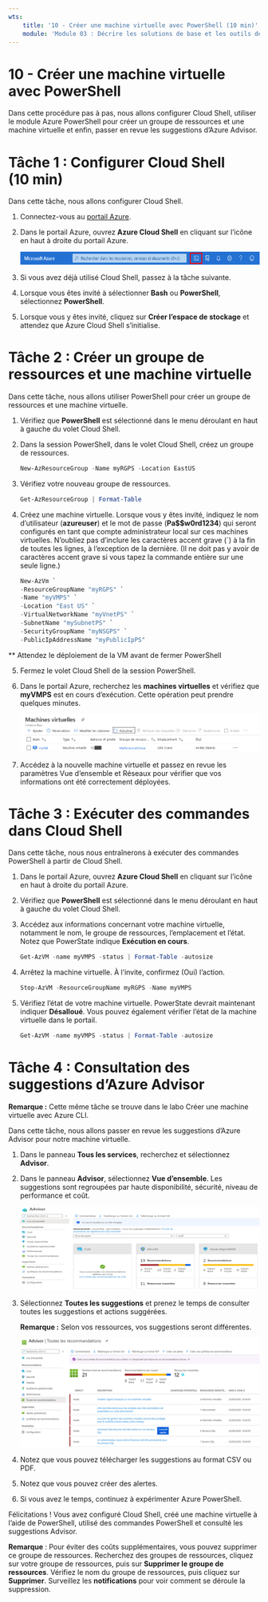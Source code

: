```yaml
---
wts:
    title: '10 - Créer une machine virtuelle avec PowerShell (10 min)'
    module: 'Module 03 : Décrire les solutions de base et les outils de gestion dans Azure'
---
```

# 10 - Créer une machine virtuelle avec PowerShell

Dans cette procédure pas à pas, nous allons configurer Cloud Shell, utiliser le module Azure PowerShell pour créer un groupe de ressources et une machine virtuelle et enfin, passer en revue les suggestions d’Azure Advisor. 

# Tâche 1 : Configurer Cloud Shell (10 min)

Dans cette tâche, nous allons configurer Cloud Shell. 

1. Connectez-vous au [portail Azure](https://portal.azure.com).

2. Dans le portail Azure, ouvrez **Azure Cloud Shell** en cliquant sur l’icône en haut à droite du portail Azure.

    ![Capture d’écran de l’icône Azure Cloud Shell dans le portail Azure.](../images/1002.png)

3. Si vous avez déjà utilisé Cloud Shell, passez à la tâche suivante. 

4. Lorsque vous êtes invité à sélectionner **Bash** ou **PowerShell**, sélectionnez **PowerShell**.

5. Lorsque vous y êtes invité, cliquez sur **Créer l’espace de stockage** et attendez que Azure Cloud Shell s’initialise. 

# Tâche 2 : Créer un groupe de ressources et une machine virtuelle

Dans cette tâche, nous allons utiliser PowerShell pour créer un groupe de ressources et une machine virtuelle.  

1. Vérifiez que **PowerShell** est sélectionné dans le menu déroulant en haut à gauche du volet Cloud Shell.

2. Dans la session PowerShell, dans le volet Cloud Shell, créez un groupe de ressources. 

    ```PowerShell
    New-AzResourceGroup -Name myRGPS -Location EastUS
    ```

3. Vérifiez votre nouveau groupe de ressources. 

    ```PowerShell
    Get-AzResourceGroup | Format-Table
    ```

4. Créez une machine virtuelle. Lorsque vous y êtes invité, indiquez le nom d’utilisateur (**azureuser**) et le mot de passe (**Pa$$w0rd1234**) qui seront configurés en tant que compte administrateur local sur ces machines virtuelles. N’oubliez pas d’inclure les caractères accent grave (`) à la fin de toutes les lignes, à l’exception de la dernière. (Il ne doit pas y avoir de caractères accent grave si vous tapez la commande entière sur une seule ligne.)

    ```PowerShell
    New-AzVm `
    -ResourceGroupName "myRGPS" `
    -Name "myVMPS" `
    -Location "East US" `
    -VirtualNetworkName "myVnetPS" `
    -SubnetName "mySubnetPS" `
    -SecurityGroupName "myNSGPS" `
    -PublicIpAddressName "myPublicIpPS"
    ```
** Attendez le déploiement de la VM avant de fermer PowerShell

5. Fermez le volet Cloud Shell de la session PowerShell.

6. Dans le portail Azure, recherchez les **machines virtuelles** et vérifiez que **myVMPS** est en cours d’exécution. Cette opération peut prendre quelques minutes.

    ![Capture d’écran de la page des machines virtuelles avec myVMPS en cours d’exécution.](../images/1001.png)

7. Accédez à la nouvelle machine virtuelle et passez en revue les paramètres Vue d’ensemble et Réseaux pour vérifier que vos informations ont été correctement déployées. 

# Tâche 3 : Exécuter des commandes dans Cloud Shell

Dans cette tâche, nous nous entraînerons à exécuter des commandes PowerShell à partir de Cloud Shell. 

1. Dans le portail Azure, ouvrez **Azure Cloud Shell** en cliquant sur l’icône en haut à droite du portail Azure.

2. Vérifiez que **PowerShell** est sélectionné dans le menu déroulant en haut à gauche du volet Cloud Shell.

3. Accédez aux informations concernant votre machine virtuelle, notamment le nom, le groupe de ressources, l’emplacement et l’état. Notez que PowerState indique **Exécution en cours**.

    ```PowerShell
    Get-AzVM -name myVMPS -status | Format-Table -autosize
    ```

4. Arrêtez la machine virtuelle. À l’invite, confirmez (Oui) l’action. 

    ```PowerShell
    Stop-AzVM -ResourceGroupName myRGPS -Name myVMPS
    ```

5. Vérifiez l’état de votre machine virtuelle. PowerState devrait maintenant indiquer **Désalloué**. Vous pouvez également vérifier l’état de la machine virtuelle dans le portail. 

    ```PowerShell
    Get-AzVM -name myVMPS -status | Format-Table -autosize
    ```

# Tâche 4 : Consultation des suggestions d’Azure Advisor

**Remarque :** Cette même tâche se trouve dans le labo Créer une machine virtuelle avec Azure CLI. 

Dans cette tâche, nous allons passer en revue les suggestions d’Azure Advisor pour notre machine virtuelle. 

1. Dans le panneau **Tous les services**, recherchez et sélectionnez **Advisor**. 

2. Dans le panneau **Advisor**, sélectionnez **Vue d’ensemble**. Les suggestions sont regroupées par haute disponibilité, sécurité, niveau de performance et coût. 

    ![Capture d’écran de la page Vue d’ensemble d’Advisor ](../images/1003.png)

3. Sélectionnez **Toutes les suggestions** et prenez le temps de consulter toutes les suggestions et actions suggérées. 

    **Remarque :** Selon vos ressources, vos suggestions seront différentes. 

    ![Capture d’écran de la page Toutes les suggestions Advisor. ](../images/1004.png)

4. Notez que vous pouvez télécharger les suggestions au format CSV ou PDF. 

5. Notez que vous pouvez créer des alertes. 

6. Si vous avez le temps, continuez à expérimenter Azure PowerShell. 

Félicitations ! Vous avez configuré Cloud Shell, créé une machine virtuelle à l’aide de PowerShell, utilisé des commandes PowerShell et consulté les suggestions Advisor.

**Remarque** : Pour éviter des coûts supplémentaires, vous pouvez supprimer ce groupe de ressources. Recherchez des groupes de ressources, cliquez sur votre groupe de ressources, puis sur **Supprimer le groupe de ressources**. Vérifiez le nom du groupe de ressources, puis cliquez sur **Supprimer**. Surveillez les **notifications** pour voir comment se déroule la suppression.
